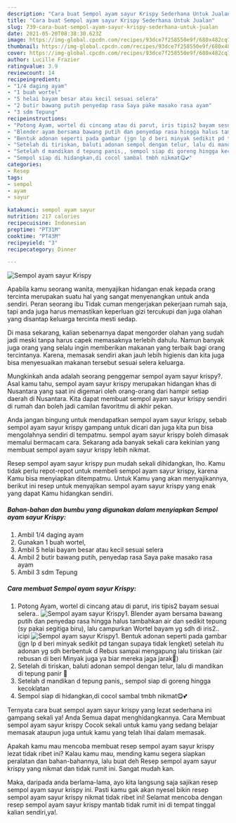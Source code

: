 ```yaml
---
description: "Cara buat Sempol ayam sayur Krispy Sederhana Untuk Jualan"
title: "Cara buat Sempol ayam sayur Krispy Sederhana Untuk Jualan"
slug: 739-cara-buat-sempol-ayam-sayur-krispy-sederhana-untuk-jualan
date: 2021-05-20T08:38:30.623Z
image: https://img-global.cpcdn.com/recipes/93dce7f258550e9f/680x482cq70/sempol-ayam-sayur-krispy-foto-resep-utama.jpg
thumbnail: https://img-global.cpcdn.com/recipes/93dce7f258550e9f/680x482cq70/sempol-ayam-sayur-krispy-foto-resep-utama.jpg
cover: https://img-global.cpcdn.com/recipes/93dce7f258550e9f/680x482cq70/sempol-ayam-sayur-krispy-foto-resep-utama.jpg
author: Lucille Frazier
ratingvalue: 3.9
reviewcount: 14
recipeingredient:
- "1/4 daging ayam"
- "1 buah wortel"
- "5 helai bayam besar atau kecil sesuai selera"
- "2 butir bawang putih penyedap rasa Saya pake masako rasa ayam"
- "3 sdm Tepung"
recipeinstructions:
- "Potong Ayam, wortel di cincang atau di parut, iris tipis2 bayam sesuai selera.."
- "Blender ayam bersama bawang putih dan penyedap rasa hingga halus tambahkan air dan sedikit tepung (sy pakai segitiga biru), lalu campurkan Wortel bayam yg sdh di iris2.. icipi"
- "Bentuk adonan seperti pada gambar (jgn lp d beri minyak sedikit pd tangan supaya tidak lengket) setelah itu adonan yg sdh berbentuk d Rebus sampai mengapung lalu tiriskan (air rebusan di beri Minyak juga ya biar mereka jaga jarak🤭)"
- "Setelah di tiriskan, baluti adonan sempol dengan telur, lalu di mandikan di tepung panir 🤭"
- "Setelah d mandikan d tepung panis,, sempol siap di goreng hingga kecoklatan"
- "Sempol siap di hidangkan,di cocol sambal tmbh nikmat😋💕"
categories:
- Resep
tags:
- sempol
- ayam
- sayur

katakunci: sempol ayam sayur 
nutrition: 217 calories
recipecuisine: Indonesian
preptime: "PT31M"
cooktime: "PT43M"
recipeyield: "3"
recipecategory: Dinner

---
```



![Sempol ayam sayur Krispy](https://img-global.cpcdn.com/recipes/93dce7f258550e9f/680x482cq70/sempol-ayam-sayur-krispy-foto-resep-utama.jpg)

Apabila kamu seorang wanita, menyajikan hidangan enak kepada orang tercinta merupakan suatu hal yang sangat menyenangkan untuk anda sendiri. Peran seorang ibu Tidak cuman mengerjakan pekerjaan rumah saja, tapi anda juga harus memastikan keperluan gizi tercukupi dan juga olahan yang disantap keluarga tercinta mesti sedap.

Di masa  sekarang, kalian sebenarnya dapat mengorder olahan yang sudah jadi meski tanpa harus capek memasaknya terlebih dahulu. Namun banyak juga orang yang selalu ingin memberikan makanan yang terbaik bagi orang tercintanya. Karena, memasak sendiri akan jauh lebih higienis dan kita juga bisa menyesuaikan makanan tersebut sesuai selera keluarga. 



Mungkinkah anda adalah seorang penggemar sempol ayam sayur krispy?. Asal kamu tahu, sempol ayam sayur krispy merupakan hidangan khas di Nusantara yang saat ini digemari oleh orang-orang dari hampir setiap daerah di Nusantara. Kita dapat membuat sempol ayam sayur krispy sendiri di rumah dan boleh jadi camilan favoritmu di akhir pekan.

Anda jangan bingung untuk mendapatkan sempol ayam sayur krispy, sebab sempol ayam sayur krispy gampang untuk dicari dan juga kita pun bisa mengolahnya sendiri di tempatmu. sempol ayam sayur krispy boleh dimasak memalui bermacam cara. Sekarang ada banyak sekali cara kekinian yang membuat sempol ayam sayur krispy lebih nikmat.

Resep sempol ayam sayur krispy pun mudah sekali dihidangkan, lho. Kamu tidak perlu repot-repot untuk membeli sempol ayam sayur krispy, karena Kamu bisa menyiapkan ditempatmu. Untuk Kamu yang akan menyajikannya, berikut ini resep untuk menyajikan sempol ayam sayur krispy yang enak yang dapat Kamu hidangkan sendiri.

<!--inarticleads1-->

##### Bahan-bahan dan bumbu yang digunakan dalam menyiapkan Sempol ayam sayur Krispy:

1. Ambil 1/4 daging ayam
1. Gunakan 1 buah wortel,
1. Ambil 5 helai bayam besar atau kecil sesuai selera
1. Ambil 2 butir bawang putih, penyedap rasa Saya pake masako rasa ayam
1. Ambil 3 sdm Tepung




<!--inarticleads2-->

##### Cara membuat Sempol ayam sayur Krispy:

1. Potong Ayam, wortel di cincang atau di parut, iris tipis2 bayam sesuai selera..
<img src="https://img-global.cpcdn.com/steps/18038e8712759f9b/160x128cq70/sempol-ayam-sayur-krispy-langkah-memasak-1-foto.jpg" alt="Sempol ayam sayur Krispy">1. Blender ayam bersama bawang putih dan penyedap rasa hingga halus tambahkan air dan sedikit tepung (sy pakai segitiga biru), lalu campurkan Wortel bayam yg sdh di iris2.. icipi
<img src="https://img-global.cpcdn.com/steps/2dbc85bf2c1becb0/160x128cq70/sempol-ayam-sayur-krispy-langkah-memasak-2-foto.jpg" alt="Sempol ayam sayur Krispy">1. Bentuk adonan seperti pada gambar (jgn lp d beri minyak sedikit pd tangan supaya tidak lengket) setelah itu adonan yg sdh berbentuk d Rebus sampai mengapung lalu tiriskan (air rebusan di beri Minyak juga ya biar mereka jaga jarak🤭)
1. Setelah di tiriskan, baluti adonan sempol dengan telur, lalu di mandikan di tepung panir 🤭
1. Setelah d mandikan d tepung panis,, sempol siap di goreng hingga kecoklatan
1. Sempol siap di hidangkan,di cocol sambal tmbh nikmat😋💕




Ternyata cara buat sempol ayam sayur krispy yang lezat sederhana ini gampang sekali ya! Anda Semua dapat menghidangkannya. Cara Membuat sempol ayam sayur krispy Cocok sekali untuk kamu yang sedang belajar memasak ataupun juga untuk kamu yang telah lihai dalam memasak.

Apakah kamu mau mencoba membuat resep sempol ayam sayur krispy lezat tidak ribet ini? Kalau kamu mau, mending kamu segera siapkan peralatan dan bahan-bahannya, lalu buat deh Resep sempol ayam sayur krispy yang nikmat dan tidak rumit ini. Sangat mudah kan. 

Maka, daripada anda berlama-lama, ayo kita langsung saja sajikan resep sempol ayam sayur krispy ini. Pasti kamu gak akan nyesel bikin resep sempol ayam sayur krispy nikmat tidak ribet ini! Selamat mencoba dengan resep sempol ayam sayur krispy mantab tidak rumit ini di tempat tinggal kalian sendiri,ya!.

